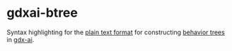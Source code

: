 gdxai-btree
===========

Syntax highlighting for the [plain text format](https://github.com/libgdx/gdx-ai/wiki/Behavior-Trees#text-format) for constructing [behavior trees](https://github.com/libgdx/gdx-ai/wiki/Behavior-Trees) in [gdx-ai](https://github.com/libgdx/gdx-ai).
